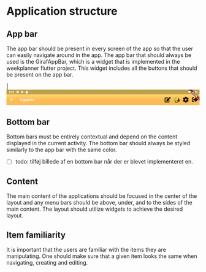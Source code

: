 # Application structure

## App bar
The app bar should be present in every screen of the app so that the user can easily navigate around in the app.
The app bar that should always be used is the GirafAppBar, which is a widget that is implemented in the weekplanner flutter project.
This widget includes all the buttons that should be present on the app bar.

| ![AppBarWidget](./images/AppBar.png)


## Bottom bar
Bottom bars must be entirely contextual and depend on the content displayed in the current activity. The bottom bar should always be styled similarly to the app bar with the same color.

- [ ] todo: tilføj billede af en bottom bar når der er blevet implementeret en.

## Content
The main content of the applications should be focused in the center of the layout and any menu bars should be above, under, and to the sides of the main content.
The layout should utilize widgets to achieve the desired layout.

## Item familiarity

It is important that the users are familiar with the items they are manipulating.
One should make sure that a given item looks the same when navigating, creating and editing.
